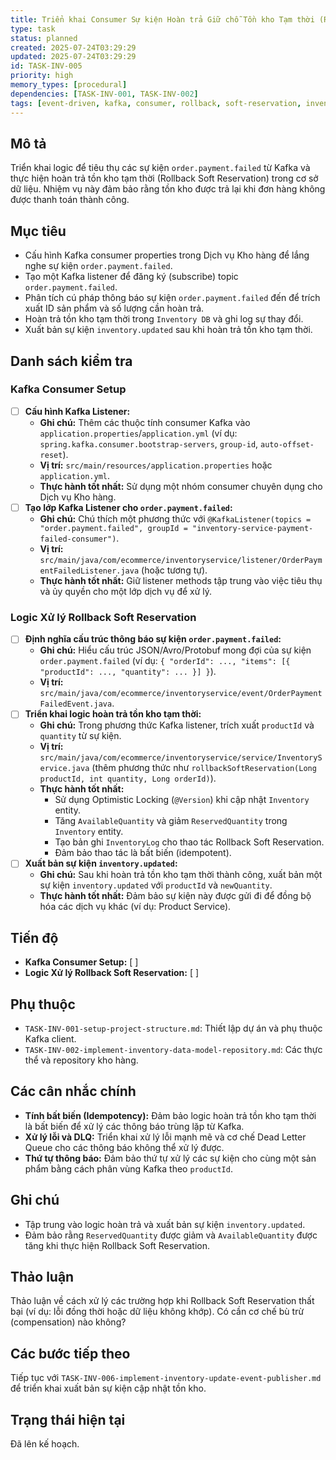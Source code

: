 ```yaml
---
title: Triển khai Consumer Sự kiện Hoàn trả Giữ chỗ Tồn kho Tạm thời (Rollback Soft Reservation)
type: task
status: planned
created: 2025-07-24T03:29:29
updated: 2025-07-24T03:29:29
id: TASK-INV-005
priority: high
memory_types: [procedural]
dependencies: [TASK-INV-001, TASK-INV-002]
tags: [event-driven, kafka, consumer, rollback, soft-reservation, inventory-service]
---
```


## Mô tả

Triển khai logic để tiêu thụ các sự kiện `order.payment.failed` từ Kafka và thực hiện hoàn trả tồn kho tạm thời (Rollback Soft Reservation) trong cơ sở dữ liệu. Nhiệm vụ này đảm bảo rằng tồn kho được trả lại khi đơn hàng không được thanh toán thành công.

## Mục tiêu

*   Cấu hình Kafka consumer properties trong Dịch vụ Kho hàng để lắng nghe sự kiện `order.payment.failed`.
*   Tạo một Kafka listener để đăng ký (subscribe) topic `order.payment.failed`.
*   Phân tích cú pháp thông báo sự kiện `order.payment.failed` đến để trích xuất ID sản phẩm và số lượng cần hoàn trả.
*   Hoàn trả tồn kho tạm thời trong `Inventory DB` và ghi log sự thay đổi.
*   Xuất bản sự kiện `inventory.updated` sau khi hoàn trả tồn kho tạm thời.

## Danh sách kiểm tra

### Kafka Consumer Setup
- [ ] **Cấu hình Kafka Listener:**
    - **Ghi chú:** Thêm các thuộc tính consumer Kafka vào `application.properties`/`application.yml` (ví dụ: `spring.kafka.consumer.bootstrap-servers`, `group-id`, `auto-offset-reset`).
    - **Vị trí:** `src/main/resources/application.properties` hoặc `application.yml`.
    - **Thực hành tốt nhất:** Sử dụng một nhóm consumer chuyên dụng cho Dịch vụ Kho hàng.
- [ ] **Tạo lớp Kafka Listener cho `order.payment.failed`:**
    - **Ghi chú:** Chú thích một phương thức với `@KafkaListener(topics = "order.payment.failed", groupId = "inventory-service-payment-failed-consumer")`.
    - **Vị trí:** `src/main/java/com/ecommerce/inventoryservice/listener/OrderPaymentFailedListener.java` (hoặc tương tự).
    - **Thực hành tốt nhất:** Giữ listener methods tập trung vào việc tiêu thụ và ủy quyền cho một lớp dịch vụ để xử lý.

### Logic Xử lý Rollback Soft Reservation
- [ ] **Định nghĩa cấu trúc thông báo sự kiện `order.payment.failed`:**
    - **Ghi chú:** Hiểu cấu trúc JSON/Avro/Protobuf mong đợi của sự kiện `order.payment.failed` (ví dụ: `{ "orderId": ..., "items": [{ "productId": ..., "quantity": ... }] }`).
    - **Vị trí:** `src/main/java/com/ecommerce/inventoryservice/event/OrderPaymentFailedEvent.java`.
- [ ] **Triển khai logic hoàn trả tồn kho tạm thời:**
    - **Ghi chú:** Trong phương thức Kafka listener, trích xuất `productId` và `quantity` từ sự kiện.
    - **Vị trí:** `src/main/java/com/ecommerce/inventoryservice/service/InventoryService.java` (thêm phương thức như `rollbackSoftReservation(Long productId, int quantity, Long orderId)`).
    - **Thực hành tốt nhất:**
        *   Sử dụng Optimistic Locking (`@Version`) khi cập nhật `Inventory` entity.
        *   Tăng `AvailableQuantity` và giảm `ReservedQuantity` trong `Inventory` entity.
        *   Tạo bản ghi `InventoryLog` cho thao tác Rollback Soft Reservation.
        *   Đảm bảo thao tác là bất biến (idempotent).
- [ ] **Xuất bản sự kiện `inventory.updated`:**
    - **Ghi chú:** Sau khi hoàn trả tồn kho tạm thời thành công, xuất bản một sự kiện `inventory.updated` với `productId` và `newQuantity`.
    - **Thực hành tốt nhất:** Đảm bảo sự kiện này được gửi đi để đồng bộ hóa các dịch vụ khác (ví dụ: Product Service).

## Tiến độ

*   **Kafka Consumer Setup:** [ ]
*   **Logic Xử lý Rollback Soft Reservation:** [ ]

## Phụ thuộc

*   `TASK-INV-001-setup-project-structure.md`: Thiết lập dự án và phụ thuộc Kafka client.
*   `TASK-INV-002-implement-inventory-data-model-repository.md`: Các thực thể và repository kho hàng.

## Các cân nhắc chính

*   **Tính bất biến (Idempotency):** Đảm bảo logic hoàn trả tồn kho tạm thời là bất biến để xử lý các thông báo trùng lặp từ Kafka.
*   **Xử lý lỗi và DLQ:** Triển khai xử lý lỗi mạnh mẽ và cơ chế Dead Letter Queue cho các thông báo không thể xử lý được.
*   **Thứ tự thông báo:** Đảm bảo thứ tự xử lý các sự kiện cho cùng một sản phẩm bằng cách phân vùng Kafka theo `productId`.

## Ghi chú

*   Tập trung vào logic hoàn trả và xuất bản sự kiện `inventory.updated`.
*   Đảm bảo rằng `ReservedQuantity` được giảm và `AvailableQuantity` được tăng khi thực hiện Rollback Soft Reservation.

## Thảo luận

Thảo luận về cách xử lý các trường hợp khi Rollback Soft Reservation thất bại (ví dụ: lỗi đồng thời hoặc dữ liệu không khớp). Có cần cơ chế bù trừ (compensation) nào không?

## Các bước tiếp theo

Tiếp tục với `TASK-INV-006-implement-inventory-update-event-publisher.md` để triển khai xuất bản sự kiện cập nhật tồn kho.

## Trạng thái hiện tại

Đã lên kế hoạch.